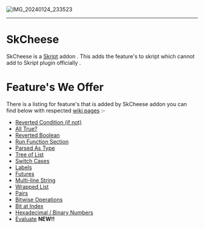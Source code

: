 ![IMG_20240124_233523](https://github.com/erenkarakal/SkCheese/assets/67760502/29000f28-f504-40b8-81a2-f52c070572ea)

---

# SkCheese
SkCheese is a [Skript](https://github.com/SkriptLang/Skript/) addon . This adds the feature's to skript which cannot add to Skript plugin officially .

# Feature's We Offer
There is a listing for feature's that is added by SkCheese addon you can find below with respected [wiki pages](https://github.com/erenkarakal/SkCheese/wiki) :-

- [Reverted Condition (if not)](https://github.com/erenkarakal/SkCheese/wiki#reverted-condition-if-not)
- [All True?](https://github.com/erenkarakal/SkCheese/wiki#all-true)
- [Reverted Boolean](https://github.com/erenkarakal/SkCheese/wiki#reverted-boolean)
- [Run Function Section](https://github.com/erenkarakal/SkCheese/wiki#run-function-section)
- [Parsed As Type](https://github.com/erenkarakal/SkCheese/wiki#parsed-as-type)
- [Tree of List](https://github.com/erenkarakal/SkCheese/wiki#parsed-as-type)
- [Switch Cases](https://github.com/erenkarakal/SkCheese/wiki#switch-cases)
- [Labels](https://github.com/erenkarakal/SkCheese/wiki#labels)
- [Futures](https://github.com/erenkarakal/SkCheese/wiki#futures)
- [Multi-line String](https://github.com/erenkarakal/SkCheese/wiki#multi-line-string)
- [Wrapped List](https://github.com/erenkarakal/SkCheese/wiki#wrapped-list)
- [Pairs](https://github.com/erenkarakal/SkCheese/wiki#pairs)
- [Bitwise Operations](https://github.com/erenkarakal/SkCheese/wiki#bitwise-operations)
- [Bit at Index](https://github.com/erenkarakal/SkCheese/wiki#bit-at-index)
- [Hexadecimal / Binary Numbers](https://github.com/erenkarakal/SkCheese/wiki#hexadecimal--binary-numbers)
- [Evaluate](https://github.com/erenkarakal/SkCheese/wiki#evaluate) **NEW!!**
